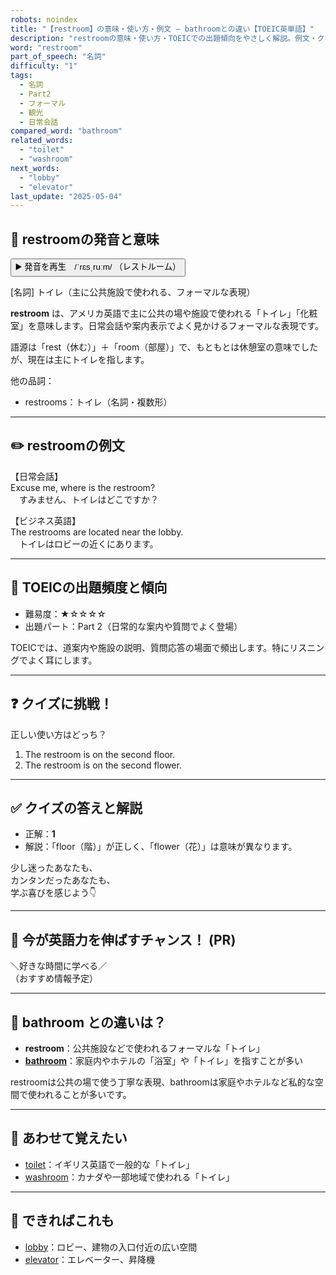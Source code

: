 ```yaml
---
robots: noindex
title: "【restroom】の意味・使い方・例文 ― bathroomとの違い【TOEIC英単語】"
description: "restroomの意味・使い方・TOEICでの出題傾向をやさしく解説。例文・クイズ付きでbathroomとの違いもわかりやすく学べます。"
word: "restroom"
part_of_speech: "名詞"
difficulty: "1"
tags:
  - 名詞
  - Part2
  - フォーマル
  - 観光
  - 日常会話
compared_word: "bathroom"
related_words:
  - "toilet"
  - "washroom"
next_words:
  - "lobby"
  - "elevator"
last_update: "2025-05-04"
---
```


## 🔰 restroomの発音と意味

<button class="play-audio" onclick="playTTS('restroom')">
  <span class="play-audio-main">
    ▶️ 発音を再生　/ˈrɛsˌruːm/
  </span>
  <span class="play-audio-sub">
    （レストルーム）
  </span>
</button>

[名詞] トイレ（主に公共施設で使われる、フォーマルな表現）

**restroom** は、アメリカ英語で主に公共の場や施設で使われる「トイレ」「化粧室」を意味します。日常会話や案内表示でよく見かけるフォーマルな表現です。

語源は「rest（休む）」＋「room（部屋）」で、もともとは休憩室の意味でしたが、現在は主にトイレを指します。

他の品詞：  
- restrooms：トイレ（名詞・複数形）

---

## ✏️ restroomの例文

【日常会話】  
Excuse me, where is the restroom?  
　すみません、トイレはどこですか？

【ビジネス英語】  
The restrooms are located near the lobby.  
　トイレはロビーの近くにあります。

---

## 🎯 TOEICの出題頻度と傾向

- 難易度：★☆☆☆☆
- 出題パート：Part 2（日常的な案内や質問でよく登場）

TOEICでは、道案内や施設の説明、質問応答の場面で頻出します。特にリスニングでよく耳にします。

---

## ❓ クイズに挑戦！

正しい使い方はどっち？

1. The restroom is on the second floor.  
2. The restroom is on the second flower.

---

## ✅ クイズの答えと解説

- 正解：**1**
- 解説：「floor（階）」が正しく、「flower（花）」は意味が異なります。

少し迷ったあなたも、  
カンタンだったあなたも、  
学ぶ喜びを感じよう👇️

---

## 🚀 今が英語力を伸ばすチャンス！ (PR)

<div class="info-center">
＼好きな時間に学べる／<br>  
（おすすめ情報予定）
</div>

---

## 🤔  bathroom との違いは？

- **restroom**：公共施設などで使われるフォーマルな「トイレ」
- **[bathroom](/bathroom)**：家庭内やホテルの「浴室」や「トイレ」を指すことが多い

restroomは公共の場で使う丁寧な表現、bathroomは家庭やホテルなど私的な空間で使われることが多いです。

---

## 🧩 あわせて覚えたい

- [toilet](/toilet)：イギリス英語で一般的な「トイレ」
- [washroom](/washroom)：カナダや一部地域で使われる「トイレ」

---

## 📖 できればこれも

- [lobby](/lobby)：ロビー、建物の入口付近の広い空間
- [elevator](/elevator)：エレベーター、昇降機

<!-- cvid: aid32_bid36 -->
